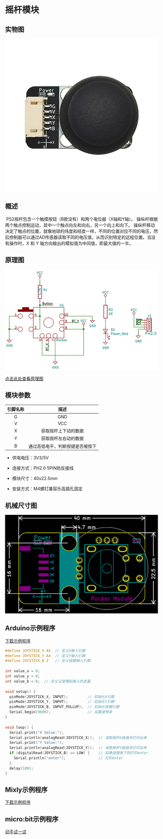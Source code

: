 # 摇杆模块

## 实物图

![实物图](picture/rocker_module.png)

## 概述

​  PS2摇杆包含一个触摸按钮（B款没有）和两个电位器（X轴和Y轴）。 操纵杆根据两个触点控制运动，其中一个触点向左和向右，另一个向上和向下。 操纵杆移动决定了触点的位置，就像地球的纬度和经度一样，不同的位置对应不同的电压，然后控制器可以通过AD传感器读取不同的电压值，从而识别特定的远程位置。当没有操作时，X 和 Y 轴方向输出的模拟值为中间值，即最大值的一半。

## 原理图

![原理图](picture/rocker_module_schematic.png)

<a href="zh-cn/ph2.0_sensors/base_input_module/rocker_module/rocker_module_schematic.pdf" target="_blank">点击此处查看原理图</a>

## 模块参数

| 引脚名称 |               描述               |
| :------: | :------------------------------: |
|    G     |               GND                |
|    V     |               VCC                |
|    X     |       获取摇杆上下动的数据       |
|    Y     |       获取摇杆左右动的数据       |
|    B     | 通过高低电平，判断按键是否被按下 |

- 供电电压：3V3/5V

- 连接方式：PH2.0 5PIN防反接线

- 模块尺寸：40x22.5mm

- 安装方式：M4螺钉兼容乐高插孔固定

## 机械尺寸图

![机械尺寸图](picture/rocker_module_assembly.png)

## Arduino示例程序

<a href="zh-cn/ph2.0_sensors/base_input_module/rocker_module/rocker_module.zip" download>下载示例程序</a>

```c
#define JOYSTICK_X A5  // 定义X输入引脚
#define JOYSTICK_Y A4  // 定义Y输入引脚
#define JOYSTICK_B 2   // 定义按键输入引脚

int value_x = 0;
int value_y = 0;
int value_b = 0;  // 定义记录模拟输入的变量

void setup() {
  pinMode(JOYSTICK_X, INPUT);         // 初始化X引脚
  pinMode(JOYSTICK_Y, INPUT);         // 初始化Y引脚
  pinMode(JOYSTICK_B, INPUT_PULLUP);  // 初始化按键引脚
  Serial.begin(9600);                 // 设置波特率
}

void loop() {
  Serial.print("X Value:");
  Serial.println(analogRead(JOYSTICK_X));  // 读取摇杆X轴值并打印出来
  Serial.print("Y Value:");
  Serial.println(analogRead(JOYSTICK_Y));  // 读取摇杆Y轴值并打印出来
  if (digitalRead(JOYSTICK_B) == LOW) {    // 如果按键按下则打印enter
    Serial.println("enter");               // 打印enter
  }
  delay(100);
}
```

## Mixly示例程序

<a href="zh-cn/ph2.0_sensors/base_input_module/rocker_module/rocker_Mixly_demo.zip" download>下载示例程序</a>

## micro:bit示例程序

<a href="https://makecode.microbit.org/_ahq11cX1E6JT" target="_blank">动手试一试</a>
